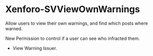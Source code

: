 Xenforo-SVViewOwnWarnings
======================

Allow users to view their own warnings, and find which posts where warned. 

New Permission to control if a user can see who infracted them.

- View Warning Issuer.

